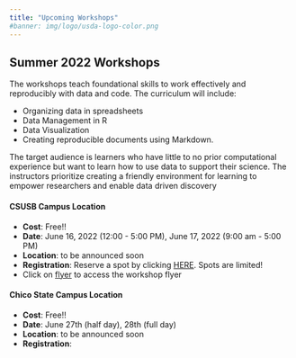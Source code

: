 ```yaml
---
title: "Upcoming Workshops"
#banner: img/logo/usda-logo-color.png
---
```



## Summer 2022 Workshops

The workshops teach foundational skills to work effectively and reproducibly with data and code. The curriculum will include:

* Organizing data in spreadsheets
* Data Management in R
* Data Visualization
* Creating reproducible documents using Markdown.


The target audience is learners who have little to no prior computational experience but want to learn how to use data to support their science. The instructors prioritize creating a friendly environment for learning to empower researchers and enable data driven discovery

#### CSUSB Campus Location

* **Cost**: Free!!
* **Date**: June 16, 2022 (12:00 - 5:00 PM), June 17, 2022 (9:00 am - 5:00 PM)
* **Location**: to be announced soon
* **Registration**: Reserve a spot by clicking  [HERE](https://forms.gle/9H6LVk1mkQPNj9hQ9). Spots are limited! 
* Click on [flyer](/WorkshopFlyers/Flyer-Summer-2022-CSUSB.png) to access the workshop flyer

#### Chico State Campus Location 

* **Cost**: Free!!
* **Date**:  June 27th (half day), 28th (full day)
* **Location**: to be announced soon
* **Registration**: 



